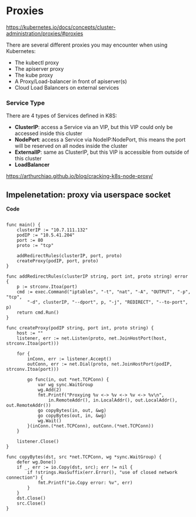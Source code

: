 # Proxies 

https://kubernetes.io/docs/concepts/cluster-administration/proxies/#proxies

There are several different proxies you may encounter when using Kubernetes:
* The kubectl proxy
* The apiserver proxy
* The kube proxy
* A Proxy/Load-balancer in front of apiserver(s)
* Cloud Load Balancers on external services

### Service Type

There are 4 types of Services defined in K8S:

* __ClusterIP__: access a Service via an VIP, but this VIP could only be accessed inside this cluster
* __NodePort__: access a Service via NodeIP:NodePort, this means the port will be reserved on all nodes inside the cluster
* __ExternalIP__: same as ClusterIP, but this VIP is accessible from outside of this cluster
* __LoadBalancer__


https://arthurchiao.github.io/blog/cracking-k8s-node-proxy/

## Impelenetation: proxy via userspace socket

__Code__

```

func main() {
	clusterIP := "10.7.111.132"
	podIP := "10.5.41.204"
	port := 80
	proto := "tcp"

	addRedirectRules(clusterIP, port, proto)
	createProxy(podIP, port, proto)
}

func addRedirectRules(clusterIP string, port int, proto string) error {
	p := strconv.Itoa(port)
	cmd := exec.Command("iptables", "-t", "nat", "-A", "OUTPUT", "-p", "tcp",
		"-d", clusterIP, "--dport", p, "-j", "REDIRECT", "--to-port", p)
	return cmd.Run()
}

func createProxy(podIP string, port int, proto string) {
	host := ""
	listener, err := net.Listen(proto, net.JoinHostPort(host, strconv.Itoa(port)))

	for {
		inConn, err := listener.Accept()
		outConn, err := net.Dial(proto, net.JoinHostPort(podIP, strconv.Itoa(port)))

		go func(in, out *net.TCPConn) {
			var wg sync.WaitGroup
			wg.Add(2)
			fmt.Printf("Proxying %v <-> %v <-> %v <-> %v\n",
				in.RemoteAddr(), in.LocalAddr(), out.LocalAddr(), out.RemoteAddr())
			go copyBytes(in, out, &wg)
			go copyBytes(out, in, &wg)
			wg.Wait()
		}(inConn.(*net.TCPConn), outConn.(*net.TCPConn))
	}

	listener.Close()
}

func copyBytes(dst, src *net.TCPConn, wg *sync.WaitGroup) {
	defer wg.Done()
	if _, err := io.Copy(dst, src); err != nil {
		if !strings.HasSuffix(err.Error(), "use of closed network connection") {
			fmt.Printf("io.Copy error: %v", err)
		}
	}
	dst.Close()
	src.Close()
}
```
